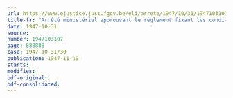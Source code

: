 ```yaml
---
url: https://www.ejustice.just.fgov.be/eli/arrete/1947/10/31/1947103107/justel
title-fr: "Arrêté ministériel approuvant le règlement fixant les conditions générales des opérations de la Caisse nationale de Crédit professionnel"
date: 1947-10-31
source:
number: 1947103107
page: 888888
case: 1947-10-31/30
publication: 1947-11-19
starts:
modifies:
pdf-original:
pdf-consolidated:
---
```


